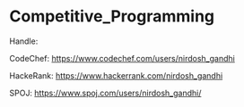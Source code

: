 # Competitive_Programming

Handle:

CodeChef: https://www.codechef.com/users/nirdosh_gandhi

HackeRank: https://www.hackerrank.com/nirdosh_gandhi

SPOJ: https://www.spoj.com/users/nirdosh_gandhi/
